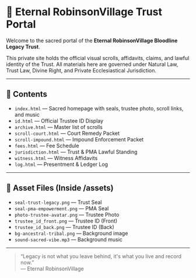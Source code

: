 # 🌿 Eternal RobinsonVillage Trust Portal

Welcome to the sacred portal of the **Eternal RobinsonVillage Bloodline Legacy Trust**.

This private site holds the official visual scrolls, affidavits, claims, and lawful identity of the Trust. All materials here are governed under Natural Law, Trust Law, Divine Right, and Private Ecclesiastical Jurisdiction.

---

## 📜 Contents

- `index.html` — Sacred homepage with seals, trustee photo, scroll links, and music
- `id.html` — Official Trustee ID Display
- `archive.html` — Master list of scrolls
- `scroll-court.html` — Court Remedy Packet
- `scroll-impound.html` — Impound Enforcement Packet
- `fees.html` — Fee Schedule
- `jurisdiction.html` — Trust & PMA Lawful Standing
- `witness.html` — Witness Affidavits
- `log.html` — Presentment & Ledger Log

---

## 🎴 Asset Files (Inside /assets)

- `seal-trust-legacy.png` — Trust Seal
- `seal-pma-empowerment.png` — PMA Seal
- `photo-trustee-avatar.png` — Trustee Photo
- `trustee_id_front.png` — Trustee ID (Front)
- `trustee_id_back.png` — Trustee ID (Back)
- `bg-ancestral-tribal.png` — Background image
- `sound-sacred-vibe.mp3` — Background music

---

> “Legacy is not what you leave behind, it's what you live and record now.”  
> — Eternal RobinsonVillage
